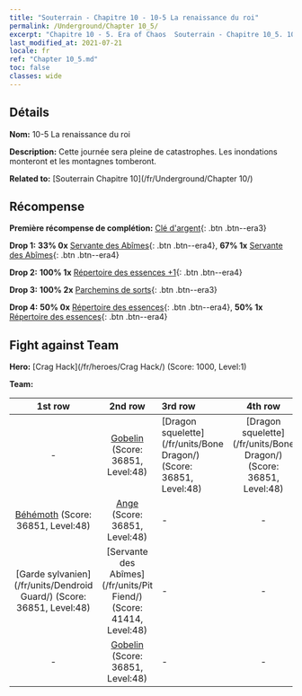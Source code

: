 ```yaml
---
title: "Souterrain - Chapitre 10 - 10-5 La renaissance du roi"
permalink: /Underground/Chapter 10_5/
excerpt: "Chapitre 10 - 5. Era of Chaos  Souterrain - Chapitre 10_5. 10-5 La renaissance du roi"
last_modified_at: 2021-07-21
locale: fr
ref: "Chapter 10_5.md"
toc: false
classes: wide
---
```


## Détails

 **Nom:** 10-5 La renaissance du roi

 **Description:** Cette journée sera pleine de catastrophes. Les inondations monteront et les montagnes tomberont.

 **Related to:** [Souterrain Chapitre 10](/fr/Underground/Chapter 10/)

## Récompense

 **Première récompense de complétion:** [Clé d'argent](/ItemsFR/con_693/){: .btn .btn--era3}

 **Drop 1:** **33% 0x** [Servante des Abîmes](/ItemsFR/unt_230/){: .btn .btn--era4}, **67% 1x** [Servante des Abîmes](/ItemsFR/unt_230/){: .btn .btn--era4}

 **Drop 2:** **100% 1x** [Répertoire des essences +1](/ItemsFR/mat_46/){: .btn .btn--era4}

 **Drop 3:** **100% 2x** [Parchemins de sorts](/ItemsFR/con_694/){: .btn .btn--era3}

 **Drop 4:** **50% 0x** [Répertoire des essences](/ItemsFR/mat_39/){: .btn .btn--era4}, **50% 1x** [Répertoire des essences](/ItemsFR/mat_39/){: .btn .btn--era4}


## Fight against Team
 **Hero:** [Crag Hack](/fr/heroes/Crag Hack/) (Score: 1000, Level:1)

 **Team:**


  | 1st row | 2nd row | 3rd row | 4th row |
  |:----:|:----:|:----|:----:|
  | - | [Gobelin](/fr/units/Goblin/) (Score: 36851, Level:48)  | [Dragon squelette](/fr/units/Bone Dragon/) (Score: 36851, Level:48)  | [Dragon squelette](/fr/units/Bone Dragon/) (Score: 36851, Level:48)  |
  | [Béhémoth](/fr/units/Behemoth/) (Score: 36851, Level:48)  | [Ange](/fr/units/Angel/) (Score: 36851, Level:48)  | - | - |
  | [Garde sylvanien](/fr/units/Dendroid Guard/) (Score: 36851, Level:48)  | [Servante des Abîmes](/fr/units/Pit Fiend/) (Score: 41414, Level:48)  | - | - |
  | - | [Gobelin](/fr/units/Goblin/) (Score: 36851, Level:48)  | - | - |


